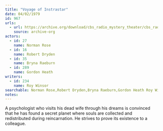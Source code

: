 ```yaml
---
title: "Voyage of Instrastar"
date: 04/02/1979
id: 967
urls: 
  - url: https://archive.org/download/cbs_radio_mystery_theater/cbs_radio_mystery_theater-0951-1000.zip/cbs_radio_mystery_theater-0951-1000%2Fcbsrmt_0967_voyage_to_intrastar.mp3
    source: archive-org
actors:  
  - id: 27
    name: Norman Rose  
  - id: 16
    name: Robert Dryden  
  - id: 35
    name: Bryna Raeburn  
  - id: 289
    name: Gordon Heath
writers:  
  - id: 234
    name: Roy Winsor
searchable: Norman Rose,Robert Dryden,Bryna Raeburn,Gordon Heath Roy Winsor
notes:  
---
```

A psychologist who visits his dead wife through his dreams is convinced that he has found a secret planet where souls are collected and redistributed during reincarnation. He strives to prove its existence to a colleague.